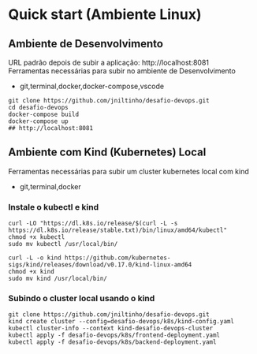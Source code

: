 # Quick start (Ambiente Linux)

## Ambiente de Desenvolvimento

URL padrão depois de subir a aplicação: http://localhost:8081 \
Ferramentas necessárias para subir no ambiente de Desenvolvimento
- git,terminal,docker,docker-compose,vscode

```
git clone https://github.com/jniltinho/desafio-devops.git
cd desafio-devops
docker-compose build
docker-compose up
## http://localhost:8081
```

## Ambiente com Kind (Kubernetes) Local

Ferramentas necessárias para subir um cluster kubernetes local com kind
- git,terminal,docker

### Instale o kubectl e kind
```
curl -LO "https://dl.k8s.io/release/$(curl -L -s https://dl.k8s.io/release/stable.txt)/bin/linux/amd64/kubectl"
chmod +x kubectl
sudo mv kubectl /usr/local/bin/

curl -L -o kind https://github.com/kubernetes-sigs/kind/releases/download/v0.17.0/kind-linux-amd64
chmod +x kind
sudo mv kind /usr/local/bin/
```

### Subindo o cluster local usando o kind
```
git clone https://github.com/jniltinho/desafio-devops.git
kind create cluster --config=desafio-devops/k8s/kind-config.yaml
kubectl cluster-info --context kind-desafio-devops-cluster
kubectl apply -f desafio-devops/k8s/frontend-deployment.yaml
kubectl apply -f desafio-devops/k8s/backend-deployment.yaml
```
